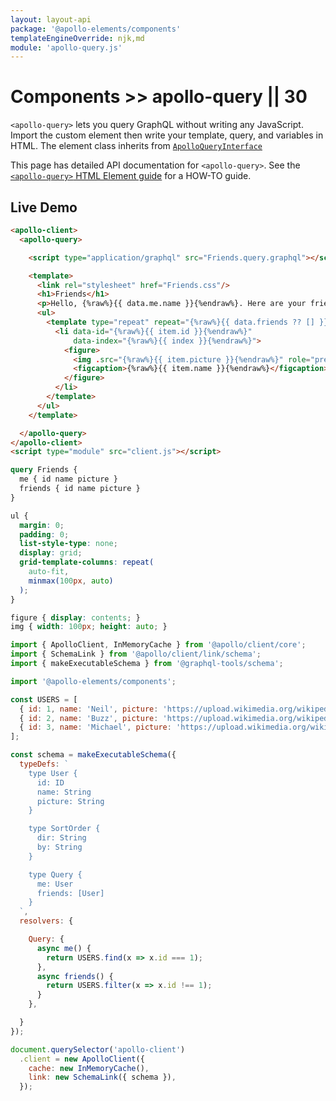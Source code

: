 ```yaml
---
layout: layout-api
package: '@apollo-elements/components'
templateEngineOverride: njk,md
module: 'apollo-query.js'
---
```


# Components >> apollo-query || 30

`<apollo-query>` lets you query GraphQL without writing any JavaScript. Import the custom element then write your template, query, and variables in HTML. The element class inherits from [`ApolloQueryInterface`](/api/core/interfaces/query/)

<inline-notification type="tip">

This page has detailed API documentation for `<apollo-query>`. See the [`<apollo-query>` HTML Element guide](/guides/usage/queries/html/) for a HOW-TO guide.

</inline-notification>

## Live Demo

```html playground query-component index.html
<apollo-client>
  <apollo-query>

    <script type="application/graphql" src="Friends.query.graphql"></script>

    <template>
      <link rel="stylesheet" href="Friends.css"/>
      <h1>Friends</h1>
      <p>Hello, {%raw%}{{ data.me.name }}{%endraw%}. Here are your friends.</p>
      <ul>
        <template type="repeat" repeat="{%raw%}{{ data.friends ?? [] }}{%endraw%}">
          <li data-id="{%raw%}{{ item.id }}{%endraw%}"
              data-index="{%raw%}{{ index }}{%endraw%}">
            <figure>
              <img .src="{%raw%}{{ item.picture }}{%endraw%}" role="presentation">
              <figcaption>{%raw%}{{ item.name }}{%endraw%}</figcaption>
            </figure>
          </li>
        </template>
      </ul>
    </template>

  </apollo-query>
</apollo-client>
<script type="module" src="client.js"></script>
```

```graphql playground-file query-component Friends.query.graphql
query Friends {
  me { id name picture }
  friends { id name picture }
}
```

```css playground-file query-component Friends.css
ul {
  margin: 0;
  padding: 0;
  list-style-type: none;
  display: grid;
  grid-template-columns: repeat(
    auto-fit,
    minmax(100px, auto)
  );
}

figure { display: contents; }
img { width: 100px; height: auto; }

```

```js playground-file query-component client.js
import { ApolloClient, InMemoryCache } from '@apollo/client/core';
import { SchemaLink } from '@apollo/client/link/schema';
import { makeExecutableSchema } from '@graphql-tools/schema';

import '@apollo-elements/components';

const USERS = [
  { id: 1, name: 'Neil', picture: 'https://upload.wikimedia.org/wikipedia/commons/thumb/0/0d/Neil_Armstrong_pose.jpg/1024px-Neil_Armstrong_pose.jpg?1623601441968' },
  { id: 2, name: 'Buzz', picture: 'https://upload.wikimedia.org/wikipedia/commons/thumb/d/dc/Buzz_Aldrin.jpg/1024px-Buzz_Aldrin.jpg?1623601483170' },
  { id: 3, name: 'Michael', picture: 'https://upload.wikimedia.org/wikipedia/commons/thumb/f/f8/Michael_Collins_%28S69-31742%2C_restoration%29.jpg/1024px-Michael_Collins_%28S69-31742%2C_restoration%29.jpg?1623601522599' },
];

const schema = makeExecutableSchema({
  typeDefs: `
    type User {
      id: ID
      name: String
      picture: String
    }

    type SortOrder {
      dir: String
      by: String
    }

    type Query {
      me: User
      friends: [User]
    }
  `,
  resolvers: {

    Query: {
      async me() {
        return USERS.find(x => x.id === 1);
      },
      async friends() {
        return USERS.filter(x => x.id !== 1);
      }
    },

  }
});

document.querySelector('apollo-client')
  .client = new ApolloClient({
    cache: new InMemoryCache(),
    link: new SchemaLink({ schema }),
  });
```

